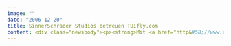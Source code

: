 ```yaml
---
image: ""
date: "2006-12-20"
title: SinnerSchrader Studios betreuen TUIfly.com
content: <div class="newsbody"><p><strong>Mit <a href="http&#58;//www.tuifly.com">TUIfly.com</a> bringt der TUI-Konzern im Januar 2007 seine neue Airlinemarke online. Die SinnerSchrader Studios verantworten die digitale Markenführung und den Onlinevertrieb, den wichtigsten Kanal im Vertriebsmix von TUIfly.com.</strong></p><p>Unter der neuen Marke werden die beiden TUI-Marken HLX und Hapagfly zusammengefasst. Auch die beiden Websites hlx.com und hapagfly.com werden zum 15. Januar zur neuen Website tuifly.com zusammengeführt. Die SinnerSchrader Studios arbeiten seit dem Marktstart im Herbst 2002 erfolgreich für <a href="http&#58;//www.hlx.com">hlx.com</a>.</p><p>Die neue Marke ist ein wichtiger Baustein der künftigen Internet-Strategie der TUI. "TUIfly.com wird nicht nur zur internationalen Flugmarke, sondern gleichzeitig zu einer zentralen europäischen Reiseplattform aufgebaut", sagt Roland Keppler, der bei TUIfly.com als Vorsitzender der Geschäftsführung u.a. den Bereich Vermarktung/Vertrieb verantwortet.</p><p>"Wir freuen uns darauf, gemeinsam mit dem Team von TUIfly die neue Marke im Web auf Reiseflughöhe zu bringen", erklärt Malte Blumenthal, Geschäftsführer der SinnerSchrader Studios.</p><p><a class="news-backlink" href="/de/"><svg class="svg-ico svg-ico--arrow-left"><use xlink&#58;href="#arrow-down"></use></svg>Zurück zur Presse Übersicht</a></p></div>
---
```

